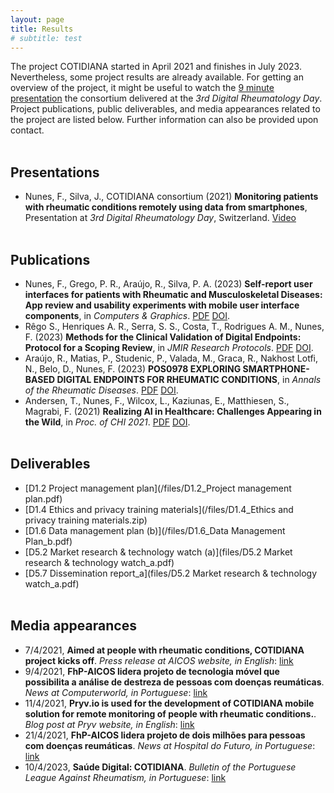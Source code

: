 ```yaml
---
layout: page
title: Results
# subtitle: test
---
```


The project COTIDIANA started in April 2021 and finishes in July 2023. Nevertheless, some project results are already available. For getting an overview of the project, it might be useful to watch the [9 minute presentation](https://www.dropbox.com/s/nma1t2981hev8o2/Comeed-DRD3-20210506-S5-Francisco-Nunes.mp4?dl=0) the consortium delivered at the _3rd Digital Rheumatology Day_. Project publications, public deliverables, and media appearances related to the project are listed below. Further information can also be provided upon contact.<br/><br/>



## Presentations

* Nunes, F., Silva, J., COTIDIANA consortium (2021) **Monitoring patients with rheumatic conditions remotely using data from smartphones**, Presentation at _3rd Digital Rheumatology Day_, Switzerland. [Video](https://www.dropbox.com/s/nma1t2981hev8o2/Comeed-DRD3-20210506-S5-Francisco-Nunes.mp4?dl=0)<br/><br/>

## Publications

* Nunes, F., Grego, P. R., Araújo, R., Silva, P. A. (2023) **Self-report user interfaces for patients with Rheumatic and Musculoskeletal Diseases: App review and usability experiments with mobile user interface components**, in _Computers & Graphics_. [PDF](/files/Article2.pdf) [DOI](http://dx.doi.org/10.1016/j.cag.2023.10.009).
* Rêgo S., Henriques A. R., Serra, S. S., Costa, T., Rodrigues A. M., Nunes, F. (2023) **Methods for the Clinical Validation of Digital Endpoints: Protocol for a Scoping Review**, in _JMIR Research Protocols_. [PDF](https://www.researchprotocols.org/2023/1/e47119/PDF) [DOI](http://dx.doi.org/10.2196/47119).
* Araújo, R., Matias, P., Studenic, P., Valada, M., Graca, R., Nakhost Lotfi, N., Belo, D., Nunes, F. (2023) **POS0978 EXPLORING SMARTPHONE-BASED DIGITAL ENDPOINTS FOR RHEUMATIC CONDITIONS**, in _Annals of the Rheumatic Diseases_. [PDF](https://ard.bmj.com/content/annrheumdis/82/Suppl_1/805.1.full.pdf) [DOI](http://dx.doi.org/10.1136/annrheumdis-2023-eular.4848).
* Andersen, T., Nunes, F., Wilcox, L., Kaziunas, E., Matthiesen, S., Magrabi, F. (2021) **Realizing AI in Healthcare: Challenges Appearing in the Wild**, in _Proc. of CHI 2021_. [PDF](/files/Article1.pdf) [DOI](http://dx.doi.org/10.1145/3411763.3441347).<br/><br/>


## Deliverables

* [D1.2 Project management plan](/files/D1.2_Project management plan.pdf)
* [D1.4 Ethics and privacy training materials](/files/D1.4_Ethics and privacy training materials.zip)
* [D1.6 Data management plan (b)](/files/D1.6_Data Management Plan_b.pdf)
* [D5.2 Market research & technology watch (a)](files/D5.2 Market research & technology watch_a.pdf)
* [D5.7 Dissemination report_a](files/D5.2 Market research & technology watch_a.pdf)<br/><br/>

## Media appearances

* 7/4/2021, **Aimed at people with rheumatic conditions, COTIDIANA project kicks off**. _Press release at AICOS website, in English_:   [link](https://www.aicos.fraunhofer.pt/en/news_and_events_aicos/news_archive/2021/cotidiana-kickoff.html)
* 9/4/2021, **FhP-AICOS lidera projeto de tecnologia móvel que possibilita a análise de destreza de pessoas com doenças reumáticas**. _News at Computerworld, in Portuguese_: [link](https://www.computerworld.com.pt/2021/04/09/fhp-aicos-lidera-projeto-de-tecnologia-movel-que-possibilita-a-analise-de-destreza-de-pessoas-com-doencas-reumaticas/)
* 11/4/2021, **Pryv.io is used for the development of COTIDIANA mobile solution for remote monitoring of people with rheumatic conditions.**. _Blog post at Pryv website, in English_: [link](https://www.pryv.com/2021/05/10/pryv-io-is-used-for-the-development-of-cotidiana-mobile-solution-for-remote-monitoring-of-people-with-rheumatic-conditions/)
* 21/4/2021, **FhP-AICOS lidera projeto de dois milhões para pessoas com doenças reumáticas**. _News at Hospital do Futuro, in Portuguese_:  [link](https://www.hospitaldofuturo.today/fhp-aicos-lidera-projeto-de-dois-milhoes-para-pessoas-com-doencas-reumaticas/)
* 10/4/2023, **Saúde Digital: COTIDIANA**. _Bulletin of the Portuguese League Against Rheumatism, in Portuguese_: [link](https://www.lpcdr.org.pt/publicacoes/boletim/431-news-82/file)<br/><br/>

